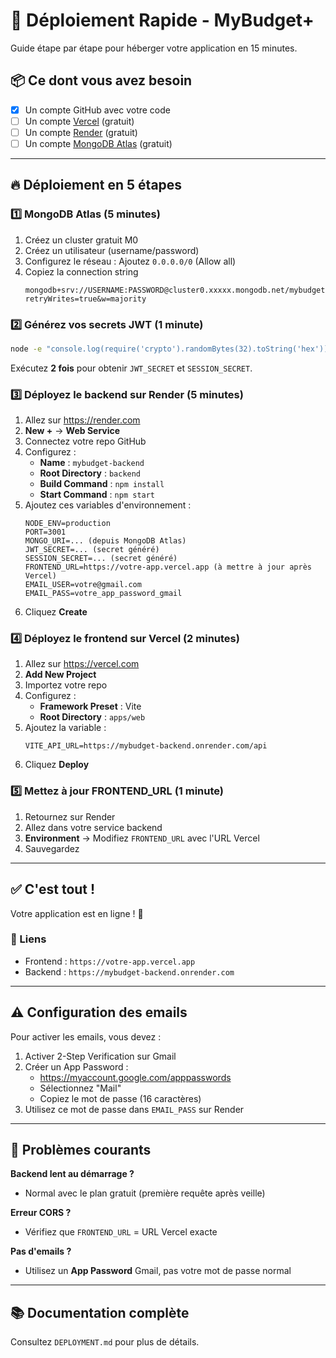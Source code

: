 # 🚀 Déploiement Rapide - MyBudget+

Guide étape par étape pour héberger votre application en 15 minutes.

## 📦 Ce dont vous avez besoin

- [x] Un compte GitHub avec votre code
- [ ] Un compte [Vercel](https://vercel.com) (gratuit)
- [ ] Un compte [Render](https://render.com) (gratuit)
- [ ] Un compte [MongoDB Atlas](https://www.mongodb.com/cloud/atlas) (gratuit)

---

## 🔥 Déploiement en 5 étapes

### 1️⃣ MongoDB Atlas (5 minutes)

1. Créez un cluster gratuit M0
2. Créez un utilisateur (username/password)
3. Configurez le réseau : Ajoutez `0.0.0.0/0` (Allow all)
4. Copiez la connection string
   ```
   mongodb+srv://USERNAME:PASSWORD@cluster0.xxxxx.mongodb.net/mybudget?retryWrites=true&w=majority
   ```

### 2️⃣ Générez vos secrets JWT (1 minute)

```bash
node -e "console.log(require('crypto').randomBytes(32).toString('hex'))"
```

Exécutez **2 fois** pour obtenir `JWT_SECRET` et `SESSION_SECRET`.

### 3️⃣ Déployez le backend sur Render (5 minutes)

1. Allez sur https://render.com
2. **New +** → **Web Service**
3. Connectez votre repo GitHub
4. Configurez :
   - **Name** : `mybudget-backend`
   - **Root Directory** : `backend`
   - **Build Command** : `npm install`
   - **Start Command** : `npm start`
5. Ajoutez ces variables d'environnement :
   ```
   NODE_ENV=production
   PORT=3001
   MONGO_URI=... (depuis MongoDB Atlas)
   JWT_SECRET=... (secret généré)
   SESSION_SECRET=... (secret généré)
   FRONTEND_URL=https://votre-app.vercel.app (à mettre à jour après Vercel)
   EMAIL_USER=votre@gmail.com
   EMAIL_PASS=votre_app_password_gmail
   ```
6. Cliquez **Create**

### 4️⃣ Déployez le frontend sur Vercel (2 minutes)

1. Allez sur https://vercel.com
2. **Add New Project**
3. Importez votre repo
4. Configurez :
   - **Framework Preset** : Vite
   - **Root Directory** : `apps/web`
5. Ajoutez la variable :
   ```
   VITE_API_URL=https://mybudget-backend.onrender.com/api
   ```
6. Cliquez **Deploy**

### 5️⃣ Mettez à jour FRONTEND_URL (1 minute)

1. Retournez sur Render
2. Allez dans votre service backend
3. **Environment** → Modifiez `FRONTEND_URL` avec l'URL Vercel
4. Sauvegardez

---

## ✅ C'est tout !

Votre application est en ligne ! 🎉

### 🔗 Liens
- Frontend : `https://votre-app.vercel.app`
- Backend : `https://mybudget-backend.onrender.com`

---

## ⚠️ Configuration des emails

Pour activer les emails, vous devez :

1. Activer 2-Step Verification sur Gmail
2. Créer un App Password :
   - https://myaccount.google.com/apppasswords
   - Sélectionnez "Mail"
   - Copiez le mot de passe (16 caractères)
3. Utilisez ce mot de passe dans `EMAIL_PASS` sur Render

---

## 🐛 Problèmes courants

**Backend lent au démarrage ?**
- Normal avec le plan gratuit (première requête après veille)

**Erreur CORS ?**
- Vérifiez que `FRONTEND_URL` = URL Vercel exacte

**Pas d'emails ?**
- Utilisez un **App Password** Gmail, pas votre mot de passe normal

---

## 📚 Documentation complète

Consultez `DEPLOYMENT.md` pour plus de détails.
